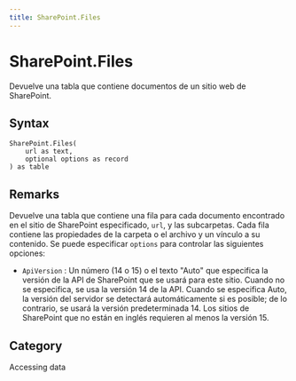 ```yaml
---
title: SharePoint.Files
---
```


# SharePoint.Files


Devuelve una tabla que contiene documentos de un sitio web de SharePoint.


## Syntax

```powerquery
SharePoint.Files(
    url as text,
    optional options as record
) as table
```


## Remarks

Devuelve una tabla que contiene una fila para cada documento encontrado en el sitio de SharePoint especificado, <code>url</code>, y las subcarpetas. Cada fila contiene las propiedades de la carpeta o el archivo y un vínculo a su contenido. Se puede especificar <code>options</code> para controlar las siguientes opciones:    <ul><li><code>ApiVersion</code> : Un n&#250;mero (14 o 15) o el texto &quot;Auto&quot; que especifica la versi&#243;n de la API de SharePoint que se usar&#225; para este sitio. Cuando no se especifica, se usa la versi&#243;n 14 de la API. Cuando se especifica Auto, la versi&#243;n del servidor se detectar&#225; autom&#225;ticamente si es posible; de lo contrario, se usar&#225; la versi&#243;n predeterminada 14. Los sitios de SharePoint que no est&#225;n en ingl&#233;s requieren al menos la versi&#243;n 15.</li></ul>    



## Category
Accessing data
